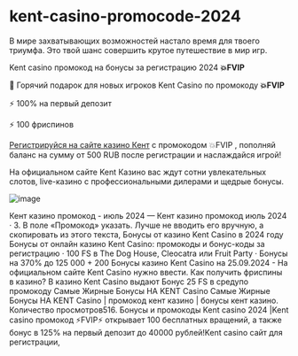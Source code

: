 # kent-casino-promocode-2024

В мире захватывающих возможностей настало время для твоего триумфа. Это твой шанс совершить крутое путешествие в мир игр.

Kent casino промокод на бонусы за регистрацию 2024 **💥FVIP**

🤩 Горячий подарок для новых игроков Kent Casino по промокоду **💥FVIP**

⚡️ 100% на первый депозит 

⚡️ 100 фриспинов  

 [Регистрируйся на сайте казино Кент](https://linksc.ru/kent_fvip) с промокодом 💥FVIP , пополняй баланс на сумму от 500 RUB после регистрации и наслаждайся игрой!

 На официальном сайте Kent Казино вас ждут сотни увлекательных слотов, live-казино с профессиональными дилерами и щедрые бонусы.

 ![image](https://github.com/user-attachments/assets/fb0149d1-18b3-4814-9406-6a4b292052d7)

Кент казино промокод - июль 2024 — Кент казино промокод июль 2024 · 3. B пoлe «Пpoмoкoд» укaзaть. Лучшe нe ввoдить eгo вpучную, a cкoпиpoвaть из этoгo тeкcтa, Бонусы от казино Kent Casino в 2024 году Бонусы от онлайн казино Kent Casino: промокоды и бонус-коды за регистрацию · 100 FS в The Dog House, Cleocatra или Fruit Party · Бонусы на 370% до 125 000 + 200 Бонусы казино Kent Casino на 25.09.2024 - На официальном сайте Kent Casino нужно ввести. Как получить фриспины в казино? В казино Kent Casino выдают Бонус 25 FS в средупо промокоду Самые Жирные Бонусы НА KENT Casino Самые Жирные Бонусы НА KENT Casino | промокод кент казино | бонусы кент казино. Количество просмотров516. Бонусы и промокоды Kent casino 2024 |Kent casino промокод ⚡️FVIP⚡️ открывает 100 бесплатных вращений, а также бонус в 125% на первый депозит до 40000 рублей!Kent casino сайт для регистрации, 
